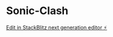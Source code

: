 # Sonic-Clash

[Edit in StackBlitz next generation editor ⚡️](https://stackblitz.com/~/github.com/tj-ftm/Sonic-Clash)